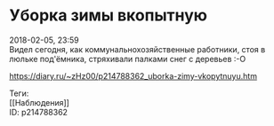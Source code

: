 Уборка зимы вкопытную
======================

   
 2018-02-05, 23:59   
  Видел сегодня, как коммунальнохозяйственные работники, стоя в люльке под'ёмника, стряхивали палками снег с деревьев :-О   
    
 <https://diary.ru/~zHz00/p214788362_uborka-zimy-vkopytnuyu.htm>   
   
 Теги:   
 [[Наблюдения]]   
 ID: p214788362